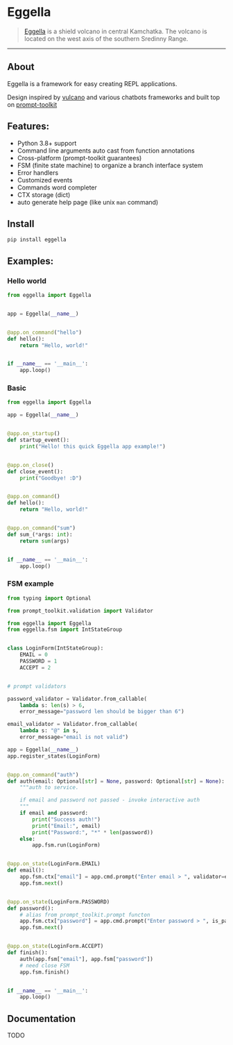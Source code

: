 # Eggella

> [Eggella](https://en.wikipedia.org/wiki/Eggella) is a shield volcano in central Kamchatka. 
> The volcano is located on the west axis of the southern Sredinny Range.

----
## About

Eggella is a framework for easy creating REPL applications. 

Design inspired by [vulcano](https://github.com/dgarana/vulcano) and various chatbots frameworks 
and built top on [prompt-toolkit](https://github.com/prompt-toolkit/python-prompt-toolkit)

## Features:

- Python 3.8+ support
- Command line arguments auto cast from function annotations
- Cross-platform (prompt-toolkit guarantees)
- FSM (finite state machine) to organize a branch interface system
- Error handlers
- Customized events
- Commands word completer
- CTX storage (dict)
- auto generate help page (like unix `man` command)
## Install

`pip install eggella`
## Examples:
### Hello world
```python
from eggella import Eggella


app = Eggella(__name__)


@app.on_command("hello")
def hello():
    return "Hello, world!"


if __name__ == '__main__':
    app.loop()
```

### Basic

```python
from eggella import Eggella

app = Eggella(__name__)


@app.on_startup()
def startup_event():
    print("Hello! this quick Eggella app example!")


@app.on_close()
def close_event():
    print("Goodbye! :D")


@app.on_command()
def hello():
    return "Hello, world!"


@app.on_command("sum")
def sum_(*args: int):
    return sum(args)


if __name__ == '__main__':
    app.loop()
```
### FSM example

```python
from typing import Optional

from prompt_toolkit.validation import Validator

from eggella import Eggella
from eggella.fsm import IntStateGroup


class LoginForm(IntStateGroup):
    EMAIL = 0
    PASSWORD = 1
    ACCEPT = 2


# prompt validators

password_validator = Validator.from_callable(
    lambda s: len(s) > 6,
    error_message="password len should be bigger than 6")

email_validator = Validator.from_callable(
    lambda s: "@" in s,
    error_message="email is not valid")

app = Eggella(__name__)
app.register_states(LoginForm)


@app.on_command("auth")
def auth(email: Optional[str] = None, password: Optional[str] = None):
    """auth to service.

    if email and password not passed - invoke interactive auth
    """
    if email and password:
        print("Success auth!")
        print("Email:", email)
        print("Password:", "*" * len(password))
    else:
        app.fsm.run(LoginForm)


@app.on_state(LoginForm.EMAIL)
def email():
    app.fsm.ctx["email"] = app.cmd.prompt("Enter email > ", validator=email_validator)
    app.fsm.next()


@app.on_state(LoginForm.PASSWORD)
def password():
    # alias from prompt_toolkit.prompt functon
    app.fsm.ctx["password"] = app.cmd.prompt("Enter password > ", is_password=True, validator=password_validator)
    app.fsm.next()


@app.on_state(LoginForm.ACCEPT)
def finish():
    auth(app.fsm["email"], app.fsm["password"])
    # need close FSM
    app.fsm.finish()


if __name__ == '__main__':
    app.loop()
```

## Documentation
TODO